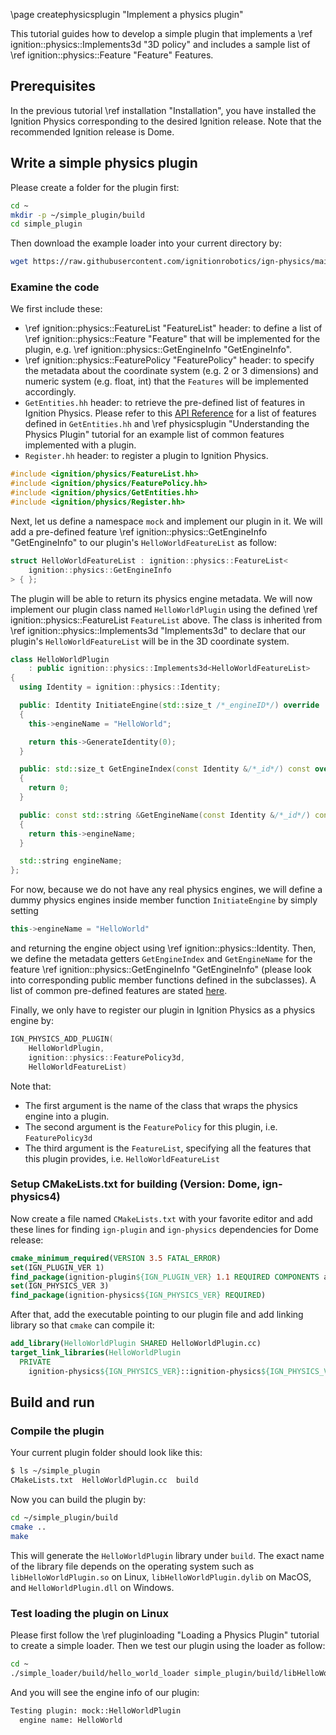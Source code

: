 \page createphysicsplugin "Implement a physics plugin"

This tutorial guides how to develop a simple plugin that implements a
\ref ignition::physics::Implements3d "3D policy" and includes a sample list of
\ref ignition::physics::Feature "Feature" Features.

## Prerequisites

In the previous tutorial \ref installation "Installation", you have installed
the Ignition Physics corresponding to the desired Ignition release. Note that
the recommended Ignition release is Dome.

## Write a simple physics plugin

Please create a folder for the plugin first:

```bash
cd ~
mkdir -p ~/simple_plugin/build
cd simple_plugin
```

Then download the example loader into your current directory by:

```bash
wget https://raw.githubusercontent.com/ignitionrobotics/ign-physics/main/examples/hello_world_plugin/HelloWorldPlugin.cc
```

### Examine the code

We first include these:
- \ref ignition::physics::FeatureList "FeatureList" header: to define a list of
\ref ignition::physics::Feature "Feature" that will be implemented for the
plugin, e.g. \ref ignition::physics::GetEngineInfo "GetEngineInfo".
- \ref ignition::physics::FeaturePolicy "FeaturePolicy" header: to specify the
metadata about the coordinate system (e.g. 2 or 3 dimensions) and numeric system
(e.g. float, int) that the `Features` will be implemented accordingly.
- `GetEntities.hh` header: to retrieve the pre-defined list of features in
Ignition Physics. Please refer to this [API Reference](https://ignitionrobotics.org/api/physics/3.0/GetEntities_8hh.html)
for a list of features defined in `GetEntities.hh` and \ref physicsplugin
"Understanding the Physics Plugin" tutorial for an example list of common features
implemented with a plugin.
- `Register.hh` header: to register a plugin to Ignition Physics.

```cpp
#include <ignition/physics/FeatureList.hh>
#include <ignition/physics/FeaturePolicy.hh>
#include <ignition/physics/GetEntities.hh>
#include <ignition/physics/Register.hh>
```

Next, let us define a namespace `mock` and implement our plugin in it.
We will add a pre-defined feature \ref ignition::physics::GetEngineInfo "GetEngineInfo"
to our plugin's `HelloWorldFeatureList` as follow:

```cpp
struct HelloWorldFeatureList : ignition::physics::FeatureList<
    ignition::physics::GetEngineInfo
> { };
```

The plugin will be able to return its physics engine metadata.
We will now implement our plugin class named `HelloWorldPlugin`
using the defined \ref ignition::physics::FeatureList `FeatureList` above.
The class is inherited from \ref ignition::physics::Implements3d "Implements3d"
to declare that our plugin's `HelloWorldFeatureList` will be in the 3D
coordinate system.

```cpp
class HelloWorldPlugin
    : public ignition::physics::Implements3d<HelloWorldFeatureList>
{
  using Identity = ignition::physics::Identity;

  public: Identity InitiateEngine(std::size_t /*_engineID*/) override
  {
    this->engineName = "HelloWorld";

    return this->GenerateIdentity(0);
  }

  public: std::size_t GetEngineIndex(const Identity &/*_id*/) const override
  {
    return 0;
  }

  public: const std::string &GetEngineName(const Identity &/*_id*/) const override
  {
    return this->engineName;
  }

  std::string engineName;
};
```

For now, because we do not have any real physics engines, we will define a dummy
physics engines inside member function `InitiateEngine` by simply setting
```cpp
this->engineName = "HelloWorld"
```
and returning the engine object using \ref ignition::physics::Identity. Then, we
define the metadata getters `GetEngineIndex` and `GetEngineName` for the
feature \ref ignition::physics::GetEngineInfo "GetEngineInfo" (please look into
corresponding public member functions defined in the subclasses). A list of common
pre-defined features are stated [here](https://ignitionrobotics.org/api/physics/3.0/GetEntities_8hh.html).

Finally, we only have to register our plugin in Ignition Physics as a physics
engine by:

```cpp
IGN_PHYSICS_ADD_PLUGIN(
    HelloWorldPlugin,
    ignition::physics::FeaturePolicy3d,
    HelloWorldFeatureList)
```
Note that:
- The first argument is the name of the class that wraps the physics engine into
a plugin.
- The second argument is the `FeaturePolicy` for this plugin, i.e. `FeaturePolicy3d`
- The third argument is the `FeatureList`, specifying all the features that this
plugin provides, i.e. `HelloWorldFeatureList`

### Setup CMakeLists.txt for building (Version: Dome, ign-physics4)

Now create a file named `CMakeLists.txt` with your favorite editor and add these
lines for finding `ign-plugin` and `ign-physics` dependencies for Dome release:

```cmake
cmake_minimum_required(VERSION 3.5 FATAL_ERROR)
set(IGN_PLUGIN_VER 1)
find_package(ignition-plugin${IGN_PLUGIN_VER} 1.1 REQUIRED COMPONENTS all)
set(IGN_PHYSICS_VER 3)
find_package(ignition-physics${IGN_PHYSICS_VER} REQUIRED)
```

After that, add the executable pointing to our plugin file and add linking
library so that `cmake` can compile it:

```cmake
add_library(HelloWorldPlugin SHARED HelloWorldPlugin.cc)
target_link_libraries(HelloWorldPlugin
  PRIVATE
    ignition-physics${IGN_PHYSICS_VER}::ignition-physics${IGN_PHYSICS_VER})
```

## Build and run

### Compile the plugin

Your current plugin folder should look like this:

```bash
$ ls ~/simple_plugin
CMakeLists.txt  HelloWorldPlugin.cc  build
```

Now you can build the plugin by:

```bash
cd ~/simple_plugin/build
cmake ..
make
```

This will generate the `HelloWorldPlugin` library under `build`.
The exact name of the library file depends on the operating system
such as `libHelloWorldPlugin.so` on Linux, `libHelloWorldPlugin.dylib` on MacOS,
and `HelloWorldPlugin.dll` on Windows.

### Test loading the plugin on Linux

Please first follow the \ref pluginloading "Loading a Physics Plugin" tutorial
to create a simple loader. Then we test our plugin using the loader as follow:

```bash
cd ~
./simple_loader/build/hello_world_loader simple_plugin/build/libHelloWorldPlugin.so
```

And you will see the engine info of our plugin:

```bash
Testing plugin: mock::HelloWorldPlugin
  engine name: HelloWorld
```
